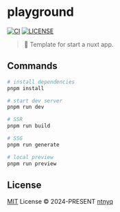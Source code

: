 # playground

[![CI](https://github.com/ntnyq/playground/workflows/CI/badge.svg)](https://github.com/ntnyq/playground/actions)
[![LICENSE](https://img.shields.io/github/license/ntnyq/playground.svg)](https://github.com/ntnyq/playground/blob/main/LICENSE)

> :apple: Template for start a nuxt app.

## Commands

```bash
# install dependencies
pnpm install

# start dev server
pnpm run dev

# SSR
pnpm run build

# SSG
pnpm run generate

# local preview
pnpm run preview
```

## License

[MIT](./LICENSE) License © 2024-PRESENT [ntnyq](https://github.com/ntnyq)
